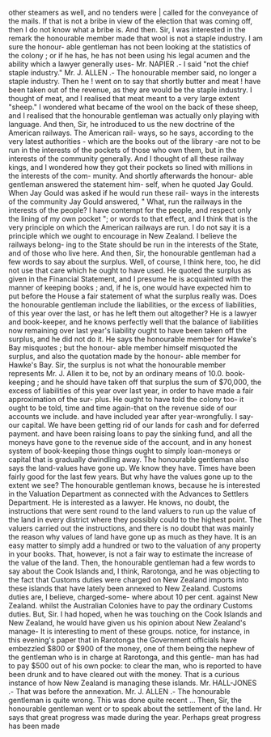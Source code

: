 other steamers as well, and no tenders were | called for the conveyance of the mails. If that is not a bribe in view of the election that was coming off, then I do not know what a bribe is. And then. Sir, I was interested in the remark the honourable member made that wool is not a staple industry. I am sure the honour- able gentleman has not been looking at the statistics of the colony ; or if he has, he has not been using his legal acumen and the ability which a lawyer generally uses- Mr. NAPIER .- I said "not the chief staple industry." Mr. J. ALLEN .- The honourable member said, no longer a staple industry. Then he ! went on to say that shortly butter and meat ! have been taken out of the revenue, as they are would be the staple industry. I thought of meat, and I realised that meat meant to a very large extent "sheep." I wondered what became of the wool on the back of these sheep, and I realised that the honourable gentleman was actually only playing with language. And then, Sir, he introduced to us the new doctrine of the American railways. The American rail- ways, so he says, according to the very latest authorities - which are the books out of the library -are not to be run in the interests of the pockets of those who own them, but in the interests of the community generally. And I thought of all these railway kings, and I wondered how they got their pockets so lined with millions in the interests of the com- munity. And shortly afterwards the honour- able gentleman answered the statement him- self, when he quoted Jay Gould. When Jay Gould was asked if he would run these rail- ways in the interests of the community Jay Gould answered, " What, run the railways in the interests of the people? I have contempt for the people, and respect only the lining of my own pocket "; or words to that effect, and I think that is the very principle on which the American railways are run. I do not say it is a principle which we ought to encourage in New Zealand. I believe the railways belong- ing to the State should be run in the interests of the State, and of those who live here. And then, Sir, the honourable gentleman had a few words to say about the surplus. Well, of course, I think here, too, he did not use that care which he ought to have used. He quoted the surplus as given in the Financial Statement, and I presume he is acquainted with the manner of keeping books ; and, if he is, one would have expected him to put before the House a fair statement of what the surplus really was. Does the honourable gentleman include the liabilities, or the excess of liabilities, of this year over the last, or has he left them out altogether? He is a lawyer and book-keeper, and he knows perfectly well that the balance of liabilities now remaining over last year's liability ought to have been taken off the surplus, and he did not do it. He says the honourable member for Hawke's Bay misquotes ; but the honour- able member himself misquoted the surplus, and also the quotation made by the honour- able member for Hawke's Bay. Sir, the surplus is not what the honourable member represents Mr. J. Allen it to be, not by an ordinary means of <!-- PageHeader="i" --> 10.0. book-keeping ; and he should have taken off that surplus the sum of $70,000, the excess of liabilities of this year over last year, in order to have made a fair approximation of the sur- plus. He ought to have told the colony too- it ought to be told, time and time again-that on the revenue side of our accounts we include. and have included year after year-wrongfuliy. I say-our capital. We have been getting rid of our lands for cash and for deferred payment. and have been raising loans to pay the sinking fund, and all the moneys have gone to the revenue side of the account, and in any honest system of book-keeping those things ought to simply loan-moneys or capital that is gradually dwindling away. The honourable gentleman also says the land-values have gone up. We know they have. Times have been fairly good for the last few years. But why have the values gone up to the extent we see? The honourable gentleman knows, because he is interested in the Valuation Department as connected with the Advances to Settlers Department. He is interested as a lawyer. He knows, no doubt, the instructions that were sent round to the land valuers to run up the value of the land in every district where they possibly could to the highest point. The valuers carried out the instructions, and there is no doubt that was mainly the reason why values of land have gone up as much as they have. It is an easy matter to simply add a hundred or two to the valuation of any property in your books. That, however, is not a fair way to estimate the increase of the value of the land. Then, the honourable gentleman had a few words to say about the Cook Islands and, I think, Rarotonga, and he was objecting to the fact that Customs duties were charged on New Zealand imports into these islands that have lately been annexed to New Zealand. Customs duties are, I believe, charged-some- where about 10 per cent. against New Zealand. whilst the Australian Colonies have to pay the ordinary Customs duties. But, Sir. I had hoped, when he was touching on the Cook Islands and New Zealand, he would have given us his opinion about New Zealand's manage- It is interesting to ment of these groups. notice, for instance, in this evening's paper that in Rarotonga the Government officials have embezzled $800 or $900 of the money, one of them being the nephew of the gentleman who is in charge at Rarotonga, and this gentle- man has had to pay $500 out of his own pocke: to clear the man, who is reported to have been drunk and to have cleared out with the money. That is a curious instance of how New Zealand is managing these islands. Mr. HALL-JONES .- That was before the annexation. Mr. J. ALLEN .- The honourable gentleman is quite wrong. This was done quite recent ... Then, Sir, the honourable gentleman went or to speak about the settlement of the land. Hr says that great progress was made during the year. Perhaps great progress has been made 